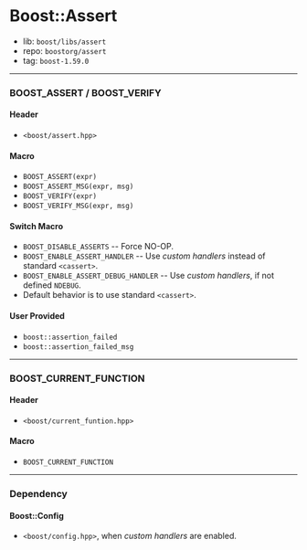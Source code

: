 # Boost::Assert

* lib: `boost/libs/assert`
* repo: `boostorg/assert`
* tag: `boost-1.59.0`

------
### BOOST_ASSERT / BOOST_VERIFY

#### Header

* `<boost/assert.hpp>`

#### Macro

* `BOOST_ASSERT(expr)`
* `BOOST_ASSERT_MSG(expr, msg)`
* `BOOST_VERIFY(expr)`
* `BOOST_VERIFY_MSG(expr, msg)`

#### Switch Macro

* `BOOST_DISABLE_ASSERTS` -- Force NO-OP.
* `BOOST_ENABLE_ASSERT_HANDLER` -- Use _custom handlers_ instead of standard `<cassert>`.
* `BOOST_ENABLE_ASSERT_DEBUG_HANDLER` -- Use _custom handlers_, if not defined `NDEBUG`.
* Default behavior is to use standard `<cassert>`.

#### User Provided

* `boost::assertion_failed`
* `boost::assertion_failed_msg`

------
### BOOST_CURRENT_FUNCTION

#### Header

* `<boost/current_funtion.hpp>`

#### Macro

* `BOOST_CURRENT_FUNCTION`

------
### Dependency

#### Boost::Config

* `<boost/config.hpp>`, when _custom handlers_ are enabled.
